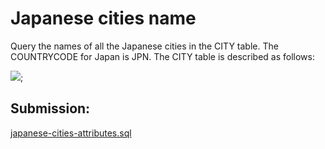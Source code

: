 # Japanese cities name

Query the names of all the Japanese cities in the CITY table. The COUNTRYCODE for Japan is JPN.
The CITY table is described as follows:

![](https://s3.amazonaws.com/hr-challenge-images/8137/1449729804-f21d187d0f-CITY.jpg);

## Submission:

[japanese-cities-attributes.sql](https://github.com/danipishinin/HackerRank/blob/main/sql/japanese-cities-name.sql)
